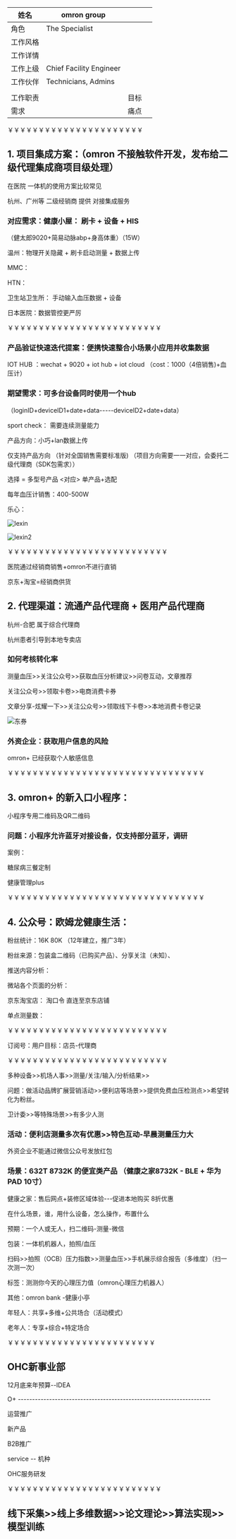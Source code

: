 | 姓名   | omron group              |      |      |
| ---- | ------------------------ | ---- | ---- |
| 角色   | The Specialist           |      |      |
| 工作风格 |                          |      |      |
| 工作详情 |                          |      |      |
| 工作上级 | Chief Facility  Engineer |      |      |
| 工作伙伴 | Technicians, Admins      |      |      |
|      |                          |      |      |
| 工作职责 |                          | 目标   |      |
| 需求   |                          | 痛点   |      |

￥￥￥￥￥￥￥￥￥￥￥￥￥￥￥￥￥￥￥￥￥￥

## 1. 项目集成方案：（omron 不接触软件开发，发布给二级代理集成商项目级处理）

在医院 一体机的使用方案比较常见

杭州、广州等  二级经销商  提供 对接集成服务

### 对应需求：健康小屋：    刷卡  + 设备   + HIS

（健太郎9020+简易动脉abp+身高体重）（15W）

温州：物理开关隐藏   +   刷卡启动测量  +  数据上传

MMC：

HTN：

卫生站卫生所：  手动输入血压数据  +  设备

日本医院：数据管控更严厉

￥￥￥￥￥￥￥￥￥￥￥￥￥￥￥￥￥￥￥￥￥￥￥￥￥

### 产品验证快速迭代提案：便携快速整合小场景小应用并收集数据

IOT HUB ：wechat  +  9020  +  iot hub   +  iot cloud  （cost：1000（4倍销售)+血压计）

### 期望需求：可多台设备同时使用一个hub

（loginID+deviceID1+date+data-----deviceID2+date+data）

sport check：  需要连续测量能力

产品方向：小巧+lan数据上传

仅支持产品方向 （针对全国销售需要标准版) （项目方向需要一一对应，会委托二级代理商（SDK包需求））

选择 = 多型号产品 <对应> 单产品+选配

每年血压计销售：400-500W



乐心：

![lexin](D:\markdown\image\lexin.PNG)

![lexin2](D:\markdown\image\lexin2.PNG)

￥￥￥￥￥￥￥￥￥￥￥￥￥￥￥￥￥￥￥￥￥￥￥￥￥￥

医院通过经销商销售+omron不进行直销

京东+淘宝=经销商供货

## 2. 代理渠道：流通产品代理商  +  医用产品代理商

杭州-合肥  属于综合代理商

杭州患者引导到本地专卖店

### 如何考核转化率

测量血压>>关注公众号>>获取血压分析建议>>问卷互动，文章推荐

关注公众号>>领取卡卷>>电商消费卡券

文章分享-炫耀一下>>关注公众号>>领取线下卡卷>>本地消费卡卷记录

![东券](http://mjbbs.jd.com/data/attachment/forum/201309/17/150628cfjv31tsq4r5jfw5.jpg)

### 外资企业：获取用户信息的风险

omron+ 已经获取个人敏感信息

￥￥￥￥￥￥￥￥￥￥￥￥￥￥￥￥￥￥￥￥￥￥￥￥￥￥￥￥￥￥￥￥

## 3. omron+  的新入口小程序：

小程序专用二维码及QR二维码

### 问题：小程序允许蓝牙对接设备，仅支持部分蓝牙，调研

案例：

糖尿病三餐定制

健康管理plus

￥￥￥￥￥￥￥￥￥￥￥￥￥￥￥￥￥￥￥￥￥￥￥￥￥￥￥￥￥￥￥￥

## 4. 公众号：欧姆龙健康生活：

粉丝统计：16K    80K （12年建立，推广3年）

粉丝来源：包装盒二维码（已购买产品）、分享关注（未知）、

推送内容分析：

微站各个页面的分析：

京东淘宝店： 淘口令    直连至京东店铺

单点测量数：

￥￥￥￥￥￥￥￥￥￥￥￥￥￥￥￥￥￥￥￥￥￥￥￥￥￥

订阅号：用户目标：店员-代理商

￥￥￥￥￥￥￥￥￥￥￥￥￥￥￥￥￥￥￥￥￥￥￥￥￥￥

多种设备>>机场人事>>测量/关注/输入/分析结果>>

问题：做活动品牌扩展营销活动>>便利店等场景>>提供免费血压检测点>>希望转化为粉丝。

卫计委>>等特殊场景>>有多少人测

### 活动：便利店测量多次有优惠>>特色互动-早晨测量压力大

外资企业不能通过微信公众号发放红包

### 场景：632T   8732K 的便宜类产品 （健康之家8732K - BLE + 华为PAD 10寸）

健康之家：售后网点+装修区域体验---促进本地购买  8折优惠

在什么场景，谁，用什么设备，怎么操作，布置什么

预期：一个人或无人，扫二维码-测量-微信

包装：一体机机器人，拍照/血压

扫码>>拍照（OCB）压力指数>>测量血压>>手机展示综合报告（多维度）（扫一次测一次）

标签：测测你今天的心理压力值（omron心理压力机器人）

其他：omron bank  -健康小亭

年轻人：共享+多维+公共场合（活动模式）

老年人：专享+综合+特定场合

￥￥￥￥￥￥￥￥￥￥￥￥￥￥￥￥￥￥￥￥￥￥￥￥

## OHC新事业部

12月底来年预算--IDEA    

O+   --------------------------------------------------------------------

运营推广

新产品

B2B推广

service   --  机种

OHC服务研发

￥￥￥￥￥￥￥￥￥￥￥￥￥￥￥￥￥￥￥￥￥￥￥￥￥

## 线下采集>>线上多维数据>>论文理论>>算法实现>>模型训练